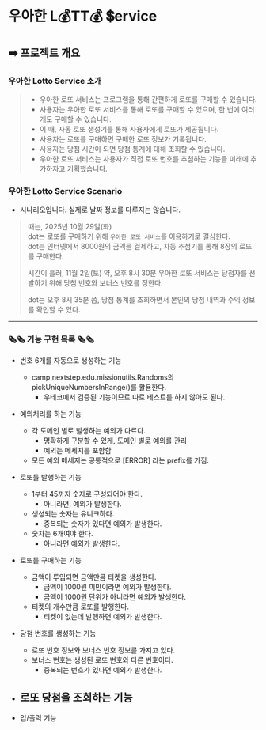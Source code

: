 #  우아한 L💰TT💰 💲ervice


## ➡️ 프로젝트 개요

### 우아한 Lotto Service 소개

> * 우아한 로또 서비스는 프로그램을 통해 간편하게 로또를 구매할 수 있습니다.  
> * 사용자는 우아한 로또 서비스를 통해 로또를 구매할 수 있으며, 한 번에 여러개도 구매할 수 있습니다.  
> * 이 때, 자동 로또 생성기를 통해 사용자에게 로또가 제공됩니다.  
> * 사용자는 로또를 구매하면 구매한 로또 정보가 기록됩니다.  
> * 사용자는 당첨 시간이 되면 당첨 통계에 대해 조회할 수 있습니다.
> * 우아한 로또 서비스는 사용자가 직접 로또 번호를 추첨하는 기능을 미래에 추가하자고 기획했습니다.

###  우아한 Lotto Service Scenario

* 시나리오입니다. 실제로 날짜 정보를 다루지는 않습니다.

> 때는, 2025년 10월 29일(화)  
> dot는 로또를 구매하기 위해 `우아한 로또 서비스`를 이용하기로 결심한다.  
> dot는 인터넷에서 8000원의 금액을 결제하고, 자동 추첨기를 통해 8장의 로또를 구매한다.  
> 
> 시간이 흘러, 11월 2일(토) 약, 오후 8시 30분
> 우아한 로또 서비스는 당첨자를 선발하기 위해 당첨 번호와 보너스 번호를 정한다.
> 
> dot는 오후 8시 35분 쯤, 당첨 통계를 조회하면서 본인의 당첨 내역과 수익 정보를 확인할 수 있다.

---

### 🗞️️🗞️️ 기능 구현 목록 🗞️️🗞️️

- 번호 6개를 자동으로 생성하는 기능
    - camp.nextstep.edu.missionutils.Randoms의 pickUniqueNumbersInRange()를 활용한다.
        - 우테코에서 검증된 기능이므로 따로 테스트를 하지 않아도 된다.


- 예외처리를 하는 기능
  - 각 도메인 별로 발생하는 예외가 다르다.
    - 명확하게 구분할 수 있게, 도메인 별로 예외를 관리
    - 예외는 메세지를 포함함
  - 모든 예외 메세지는 공통적으로 [ERROR] 라는 prefix를 가짐.
 

- 로또를 발행하는 기능
  - 1부터 45까지 숫자로 구성되어야 한다.
    - 아니라면, 예외가 발생한다.
  - 생성되는 숫자는 유니크하다.
    - 중복되는 숫자가 있다면 예외가 발생한다.
  - 숫자는 6개여야 한다.
    - 아니라면 예외가 발생한다.


- 로또를 구매하는 기능
  - 금액이 투입되면 금액만큼 티켓을 생성한다.
    - 금액이 1000원 미만이라면 예외가 발생한다. 
    - 금액이 1000원 단위가 아니라면 예외가 발생한다.
  - 티켓의 개수만큼 로또를 발행한다.
    - 티켓이 없는데 발행하면 예외가 발생한다.


- 당첨 번호를 생성하는 기능
  - 로또 번호 정보와 보너스 번호 정보를 가지고 있다.
  - 보너스 번호는 생성된 로또 번호와 다른 번호이다.
    - 중복되는 번호가 있다면 예외가 발생한다.


- 로또 당첨을 조회하는 기능
  - 

- 입/출력 기능